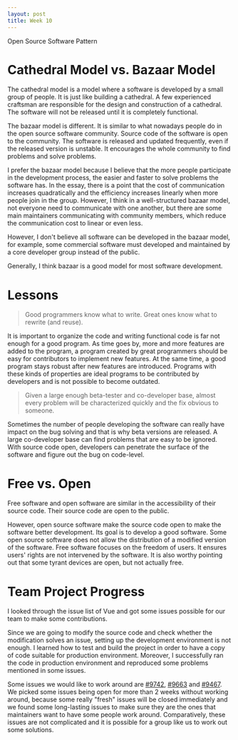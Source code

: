 ```yaml
---
layout: post
title: Week 10
---
```

Open Source Software Pattern

# Cathedral Model vs. Bazaar Model

The cathedral model is a model where a software is developed by a small group of people. It is just like building a cathedral. A few experienced craftsman are responsible for the design and construction of a cathedral. The software will not be released until it is completely functional.

The bazaar model is different. It is similar to what nowadays people do in the open source software community. Source code of the software is open to the community. The software is released and updated frequently, even if the released version is unstable. It encourages the whole community to find problems and solve problems.

I prefer the bazaar model because I believe that the more people participate in the development process, the easier and faster to solve problems the software has. In the essay, there is a point that the cost of communication increases quadratically and the efficiency increases linearly when more people join in the group. However, I think in a well-structured bazaar model, not everyone need to communicate with one another, but there are some main maintainers communicating with community members, which reduce the communication cost to linear or even less.

However, I don't believe all software can be developed in the bazaar model, for example, some commercial software must developed and maintained by a core developer group instead of the public.

Generally, I think bazaar is a good model for most software development.

# Lessons

> Good programmers know what to write. Great ones know what to rewrite (and reuse).

It is important to organize the code and writing functional code is far not enough for a good program. As time goes by, more and more features are added to the program, a program created by great programmers should be easy for contributors to implement new features. At the same time, a good program stays robust after new features are introduced. Programs with these kinds of properties are ideal programs to be contributed by developers and is not possible to become outdated.

> Given a large enough beta-tester and co-developer base, almost every problem will be characterized quickly and the fix obvious to someone.

Sometimes the number of people developing the software can really have impact on the bug solving and that is why beta versions are released. A large co-developer base can find problems that are easy to be ignored. With source code open, developers can penetrate the surface of the software and figure out the bug on code-level.

# Free vs. Open

Free software and open software are similar in the accessibility of their source code. Their source code are open to the public.

However, open source software make the source code open to make the software better development. Its goal is to develop a good software. Some open source software does not allow the distribution of a modified version of the software. Free software focuses on the freedom of users. It ensures users' rights are not intervened by the software. It is also worthy pointing out that some tyrant devices are open, but not actually free.

# Team Project Progress

I looked through the issue list of Vue and got some issues possible for our team to make some contributions.

Since we are going to modify the source code and check whether the modification solves an issue, setting up the development environment is not enough. I learned how to test and build the project in order to have a copy of code suitable for production environment. Moreover, I successfully ran the code in production environment and reproduced some problems mentioned in some issues.

Some issues we would like to work around are [#9742](https://github.com/vuejs/vue/issues/9742), [#9663](https://github.com/vuejs/vue/issues/9663) and [#9467](https://github.com/vuejs/vue/issues/9467). We picked some issues being open for more than 2 weeks without working around, because some really "fresh" issues will be closed immediately and we found some long-lasting issues to make sure they are the ones that maintainers want to have some people work around. Comparatively, these issues are not complicated and it is possible for a group like us to work out some solutions.
